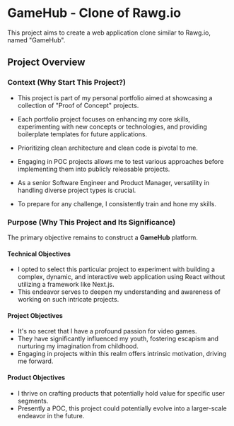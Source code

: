# GameHub - Clone of Rawg.io

This project aims to create a web application clone similar to Rawg.io, named "GameHub".

## Project Overview

### Context (Why Start This Project?)

- This project is part of my personal portfolio aimed at showcasing a collection of "Proof of Concept" projects.
- Each portfolio project focuses on enhancing my core skills, experimenting with new concepts or technologies, and providing boilerplate templates for future applications.
- Prioritizing clean architecture and clean code is pivotal to me.
- Engaging in POC projects allows me to test various approaches before implementing them into publicly releasable projects.

- As a senior Software Engineer and Product Manager, versatility in handling diverse project types is crucial.
- To prepare for any challenge, I consistently train and hone my skills.

### Purpose (Why This Project and Its Significance)

The primary objective remains to construct a **GameHub** platform.

#### Technical Objectives

- I opted to select this particular project to experiment with building a complex, dynamic, and interactive web application using React without utilizing a framework like Next.js.
- This endeavor serves to deepen my understanding and awareness of working on such intricate projects.

#### Project Objectives

- It's no secret that I have a profound passion for video games.
- They have significantly influenced my youth, fostering escapism and nurturing my imagination from childhood.
- Engaging in projects within this realm offers intrinsic motivation, driving me forward.

#### Product Objectives

- I thrive on crafting products that potentially hold value for specific user segments.
- Presently a POC, this project could potentially evolve into a larger-scale endeavor in the future.
